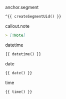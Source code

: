anchor.segment

```markdown
^{{ createSegmentUid() }}
```

callout.note

```markdown
> [!Note] 
```

datetime

```markdown
{{ datetime() }}

```

date

```markdown
{{ date() }}

```

time

```markdown
{{ time() }}

```
